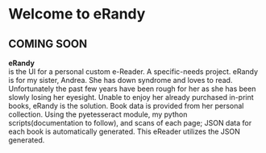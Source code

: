 # Welcome to eRandy

## COMING SOON

**eRandy**  
is the UI for a personal custom e-Reader. A specific-needs project.
eRandy is for my sister, Andrea. She has down syndrome and loves to read. Unfortunately the past few years have been rough for her as she has been slowly losing her eyesight.
Unable to enjoy her already purchased in-print books, eRandy is the solution. Book data is provided from her personal collection. Using the pyetesseract module, my python scripts(documentation to follow), and scans of each page; JSON data for each book is automatically generated. This eReader utilizes the JSON generated.
